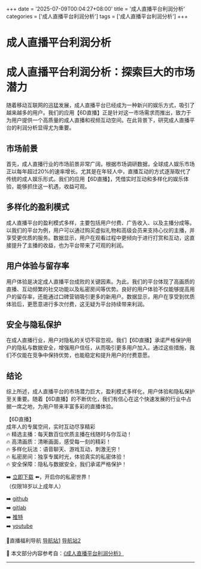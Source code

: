 +++
date = '2025-07-09T00:04:27+08:00'
title = '成人直播平台利润分析'
categories = ['成人直播平台利润分析']
tags = ['成人直播平台利润分析']
+++

# 成人直播平台利润分析

# 成人直播平台利润分析：探索巨大的市场潜力

随着移动互联网的迅猛发展，成人直播平台已经成为一种新兴的娱乐方式，吸引了越来越多的用户。我们的应用【6D直播】正是针对这一市场需求而推出，致力于为用户提供一个高质量的成人直播和视频互动空间。在此背景下，研究成人直播平台的利润分析显得尤为重要。

## 市场前景

首先，成人直播行业的市场前景非常广阔，根据市场调研数据，全球成人娱乐市场正以每年超过20%的速率增长。尤其是在年轻人中，直播互动的方式逐渐取代了传统的成人娱乐形式。我们的应用【6D直播】，凭借实时互动和多样化的娱乐体验，能够抓住这一机遇，收益可观。

## 多样化的盈利模式

成人直播平台的盈利模式多样，主要包括用户付费、广告收入、以及主播分成等。以我们的平台为例，用户可以通过购买虚拟礼物和高级会员来支持心仪的主播，并享受更优质的服务。数据显示，用户在观看过程中更倾向于进行打赏和互动，这直接提升了主播的收益，也为平台带来了可观的利润。

## 用户体验与留存率

用户体验是决定成人直播平台成败的关键因素。为此，我们的平台体现了高画质的直播、互动频繁的社交功能以及私密房间等优势。良好的用户体验不仅能够提高用户的留存率，还能通过口碑营销吸引更多的新用户。数据显示，用户在享受到优质体验后，更愿意进行多次付费，这无疑为平台持续带来利润。

## 安全与隐私保护

在成人直播行业，用户对隐私的关切不容忽视。我们【6D直播】承诺严格保护用户的隐私与数据安全，增强用户信任，从而吸引更多用户加入。通过这些措施，我们不仅能在竞争中保持优势，也能稳定和提升用户的付费意愿。

## 结论

综上所述，成人直播平台的市场潜力巨大，盈利模式多样化，用户体验和隐私保护至关重要。随着【6D直播】的不断优化，我们有信心在这个快速发展的行业中占据一席之地，为用户带来丰富多彩的直播体验。

【6D直播】  
成年人的专属空间，实时互动尽享精彩  
🔥 精选主播：每天数百位优质主播在线随时与你互动！  
🔥 高清画质：清晰画面，感受每一刻的精彩！  
🔥 多样化玩法：语音聊天、游戏互动，刺激无穷！  
🔥 私密房间：独享专属时光，体验真实的私密体验！  
🔥 安全保障：隐私与数据安全，我们承诺严格保护！  

➡️ [立即下载](https://down123.s3.ap-east-1.amazonaws.com/down/down.html?channelCode=blog) ⬅️，开启你的私密世界！  
（仅限18岁以上成年人）

➡️ [github](https://aldult-live.github.io/)  
➡️ [gitlab](https://seo-09598d.gitlab.io/)  
➡️ [推特](https://x.com/wegame33)  
➡️ [youtube](https://www.youtube.com/@6Dlive)  

🔞直播福利导航 [导航站1](https://webstack-86085a.gitlab.io/) [导航站2](https://onlygit123-2.github.io/)


📘 本文部分内容参考自：[《成人直播平台利润分析》](https://github.com/oneyigehanhan/hanhan)

---
